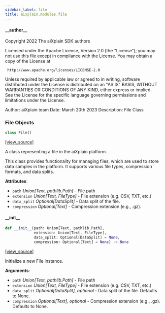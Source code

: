 ```yaml
---
sidebar_label: file
title: aixplain.modules.file
---
```


#### \_\_author\_\_

Copyright 2022 The aiXplain SDK authors

Licensed under the Apache License, Version 2.0 (the &quot;License&quot;);
you may not use this file except in compliance with the License.
You may obtain a copy of the License at

     http://www.apache.org/licenses/LICENSE-2.0

Unless required by applicable law or agreed to in writing, software
distributed under the License is distributed on an &quot;AS IS&quot; BASIS,
WITHOUT WARRANTIES OR CONDITIONS OF ANY KIND, either express or implied.
See the License for the specific language governing permissions and
limitations under the License.

Author: aiXplain team
Date: March 20th 2023
Description:
    File Class

### File Objects

```python
class File()
```

[[view_source]](https://github.com/aixplain/aiXplain/blob/main/aixplain/modules/file.py#L31)

A class representing a file in the aiXplain platform.

This class provides functionality for managing files, which are used to store
data samples in the platform. It supports various file types, compression formats,
and data splits.

**Attributes**:

- `path` _Union[Text, pathlib.Path]_ - File path
- `extension` _Union[Text, FileType]_ - File extension (e.g. CSV, TXT, etc.)
- `data_split` _Optional[DataSplit]_ - Data split of the file.
- `compression` _Optional[Text]_ - Compression extension (e.g., .gz).

#### \_\_init\_\_

```python
def __init__(path: Union[Text, pathlib.Path],
             extension: Union[Text, FileType],
             data_split: Optional[DataSplit] = None,
             compression: Optional[Text] = None) -> None
```

[[view_source]](https://github.com/aixplain/aiXplain/blob/main/aixplain/modules/file.py#L44)

Initialize a new File instance.

**Arguments**:

- `path` _Union[Text, pathlib.Path]_ - File path
- `extension` _Union[Text, FileType]_ - File extension (e.g. CSV, TXT, etc.)
- `data_split` _Optional[DataSplit], optional_ - Data split of the file. Defaults to None.
- `compression` _Optional[Text], optional_ - Compression extension (e.g., .gz). Defaults to None.

